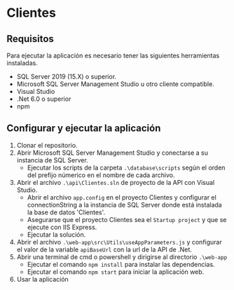 # Clientes

## Requisitos

Para ejecutar la aplicación es necesario tener las siguientes herramientas instaladas.

- SQL Server 2019 (15.X) o superior.
- Microsoft SQL Server Management Studio u otro cliente compatible.
- Visual Studio
- .Net 6.0 o superior
- npm

## Configurar y ejecutar la aplicación

1. Clonar el repositorio.
2. Abrir Microsoft SQL Server Management Studio y conectarse a su instancia de SQL Server.
    - Ejecutar los scripts de la carpeta `.\database\scripts` según el orden del prefijo númerico en el nombre de cada archivo.
3. Abrir el archivo `.\api\Clientes.sln` de proyecto de la API con Visual Studio.
    - Abrir el archivo `app.config` en el proyecto Clientes y configurar el connectionString a la instancia de SQL Server donde está instalada la base de datos 'Clientes'.
    - Asegurarse que el proyecto Clientes sea el `Startup project` y que se ejecute con IIS Express.
    - Ejecutar la solución.
4. Abrir el archivo `.\web-app\src\Utils\useAppParameters.js` y configurar el valor de la variable `apiBaseUrl` con la url de la API de .Net.
5. Abrir una terminal de cmd o powershell y dirigirse al directorio `.\web-app`
    - Ejecutar el comando `npm install` para instalar las dependencias.
    - Ejecutar el comando `npm start` para iniciar la aplicación web.
6. Usar la aplicación

